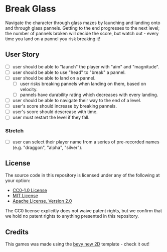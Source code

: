# Break Glass

Navigate the character through glass mazes by launching and landing onto and through glass pannels. Getting to the end progresses to the next level; the number of pannels broken will decide the score, but watch out - every time you land on a pannel you risk breaking it!

## User Story
- [ ] user should be able to "launch" the player with "aim" and "magnitude".
- [ ] user should be able to use "head" to "break" a pannel.
- [ ] user should be able to land on a pannel.
  - [ ] user risks breaking pannels when landing on them, based on velocity.
  - [ ] pannels have durability rating which decreases with every landing.
- [ ] user should be able to navigate their way to the end of a level.
- [ ] user's score should increase by breaking pannels.
- [ ] user's score should descrease with time.
- [ ] user must restart the level if they fall.

### Stretch
- [ ] user can select their player name from a series of pre-recorded names (e.g. "draggon", "alpha", "silver").

## License

The source code in this repository is licensed under any of the following at your option:

- [CC0-1.0 License](./LICENSE-CC0-1.0.txt)
- [MIT License](./LICENSE-MIT.txt)
- [Apache License, Version 2.0](./LICENSE-Apache-2.0.txt)

The CC0 license explicitly does not waive patent rights, but we confirm that we hold no patent rights to anything presented in this repository.

## Credits

This games was made using the [bevy new 2D](https://the-bevy-flock.itch.io/bevy-new-2d) template - check it out!
